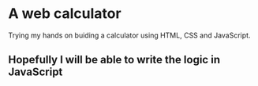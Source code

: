 # A web calculator

Trying my hands on buiding a calculator using
HTML, CSS and JavaScript.
## Hopefully I will be able to write the logic in JavaScript